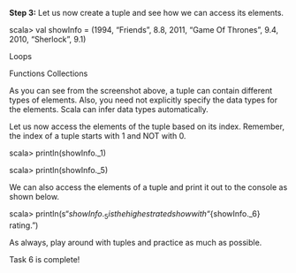**Step 3:** Let us now create a tuple and see how we can access its elements.

scala> val showInfo = (1994, “Friends”, 8.8, 2011, “Game Of Thrones”, 9.4, 2010, “Sherlock”, 9.1)



 
Loops

Functions
Collections

 

As you can see from the screenshot above, a tuple can contain different types of elements. Also, you need not explicitly specify the data types for the elements. Scala can infer data types automatically.

Let us now access the elements of the tuple based on its index. Remember, the index of a tuple starts with 1 and NOT with 0.

scala> println(showInfo._1)

scala> println(showInfo._5)

 

We can also access the elements of a tuple and print it out to the console as shown below.

scala> println(s“${showInfo._5} is the highest rated show with “${showInfo._6} rating.”)
 


 

As always, play around with tuples and practice as much as possible.

Task 6 is complete!
